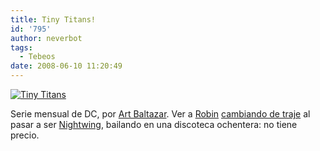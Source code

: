 ```yaml
---
title: Tiny Titans!
id: '795'
author: neverbot
tags:
  - Tebeos
date: 2008-06-10 11:20:49
---
```


[![Tiny Titans](./tinytitans.jpg "Tiny Titans")](./tinytitans.jpg)

Serie mensual de DC, por [Art Baltazar](http://www.artbaltazar.com/tinytitans). Ver a [Robin](http://en.wikipedia.org/wiki/Robin_%28comics%29) [cambiando de traje](http://dccomics.com/comics/?cm=9358) al pasar a ser [Nightwing](http://en.wikipedia.org/wiki/Nightwing), bailando en una discoteca ochentera: no tiene precio.